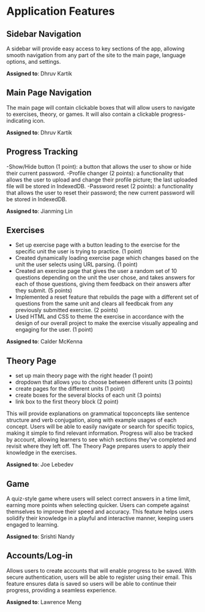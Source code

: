 # Application Features

## Sidebar Navigation

A sidebar will provide easy access to key sections of the app, allowing smooth navigation from any part of the site to the main page, language options, and settings.

**Assigned to**: Dhruv Kartik

## Main Page Navigation

The main page will contain clickable boxes that will allow users to navigate to exercises, theory, or games. It will also contain a clickable progress-indicating icon.

**Assigned to**: Dhruv Kartik

## Progress Tracking

-Show/Hide button (1 point): a button that allows the user to show or hide their current password.
-Profile changer (2 points): a functionality that allows the user to upload and change their profile picture; the last uploaded file will be stored in IndexedDB.
-Password reset (2 points): a functionality that allows the user to reset their password; the new current password will be stored in IndexedDB.

**Assigned to**: Jianming Lin

## Exercises

- Set up exercise page with a button leading to the exercise for the specific unit the user is trying to practice. (1 point)
- Created dynamically loading exercise page which changes based on the unit the user selects using URL parsing. (1 point)
- Created an exercise page that gives the user a random set of 10 questions depending on the unit the user chose, and takes answers for each of those questions, giving them feedback on their answers after they submit. (5 points)
- Implemented a reset feature that rebuilds the page with a different set of questions from the same unit and clears all feedbcak from any previously submitted exercise. (2 points)
- Used HTML and CSS to theme the exercise in accordance with the design of our overall project to make the exercise visually appealing and engaging for the user. (1 point)

**Assigned to**: Calder McKenna

## Theory Page

- set up main theory page with the right header (1 point)
- dropdown that allows you to choose between different units (3 points)
- create pages for the different units (1 point) 
- create boxes for the several blocks of each unit (3 points)
- link box to the first theory block (2 point)

This will provide explanations on grammatical topconcepts like sentence structure and verb conjugation, along with example usages of each concept. Users will be able to easily navigate or search for specific topics, making it simple to find relevant information. Progress will also be tracked by account, allowing learners to see which sections they've completed and revisit where they left off. The Theory Page prepares users to apply their knowledge in the exercises.

**Assigned to**: Joe Lebedev

## Game

A quiz-style game where users will select correct answers in a time limit, earning more points when selecting quicker. Users can compete against themselves to improve their speed and accuracy. This feature helps users solidify their knowledge in a playful and interactive manner, keeping users engaged to learning.

**Assigned to**: Srishti Nandy

## Accounts/Log-in

Allows users to create accounts that will enable progress to be saved. With secure authentication, users will be able to register using their email. This feature ensures data is saved so users will be able to continue their progress, providing a seamless experience.

**Assigned to**: Lawrence Meng
